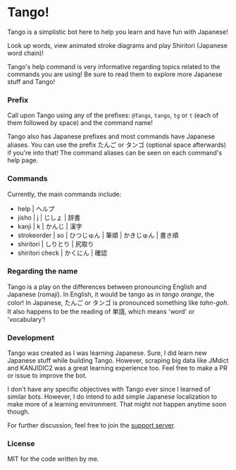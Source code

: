 # Tango!

Tango is a simplistic bot here to help you learn and have fun with Japanese!

Look up words, view animated stroke diagrams and play Shiritori (Japanese word chain)!

Tango's help command is very informative regarding topics related to the commands you are using! Be sure to read them to explore more Japanese stuff and Tango!

### Prefix

Call upon Tango using any of the prefixes: `@Tango`, `tango`, `tg` or `t` (each of them followed by space) and the command name!

Tango also has Japanese prefixes and most commands have Japanese aliases. You can use the prefix たんご or タンゴ (optional space afterwards) if you're into that! The command aliases can be seen on each command's help page.

### Commands

Currently, the main commands include:
- help | ヘルプ
- jisho | j | じしょ | 辞書
- kanji | k | かんじ | 漢字
- strokeorder | so | ひつじゅん | 筆順 | かきじゅん | 書き順
- shiritori | しりとり | 尻取り
- shiritori check | かくにん | 確認

### Regarding the name

Tango is a play on the differences between pronouncing English and Japanese (romaji). In English, it would be tango as in *tango orange*, the color! In Japanese, たんご or タンゴ is pronounced something like *tahn-goh*. It also happens to be the reading of 単語, which means 'word' or 'vocabulary'!

### Development

Tango was created as I was learning Japanese. Sure, I did learn new Japanese stuff while building Tango. However, scraping big data like JMdict and KANJIDIC2 was a great learning experience too. Feel free to make a PR or issue to improve the bot.

I don't have any specific objectives with Tango ever since I learned of similar bots. However, I do intend to add simple Japanese localization to make more of a learning environment. That might not happen anytime soon though.

For further discussion, feel free to join the [support server](https://discord.gg/hdjSSDx).

### License

MIT for the code written by me.

